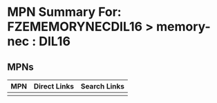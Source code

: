 



# MPN Summary For: FZEMEMORYNECDIL16 > memory-nec : DIL16

## MPNs
  

|MPN|Direct Links|Search Links|
| :--- | :--- | :--- |
||||
